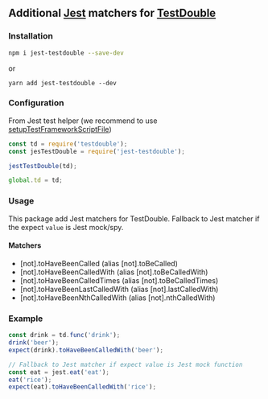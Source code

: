 ## Additional [Jest](https://github.com/facebook/jest) matchers for [TestDouble](https://github.com/testdouble/testdouble.js)
### Installation
```bash
npm i jest-testdouble --save-dev
```
or
```sbash
yarn add jest-testdouble --dev
```
### Configuration
From Jest test helper (we recommend to use [setupTestFrameworkScriptFile](https://jestjs.io/docs/en/configuration.html#setuptestframeworkscriptfile-string))
```js
const td = require('testdouble');
const jesTestDouble = require('jest-testdouble');

jestTestDouble(td);

global.td = td;
```

### Usage
This package add Jest matchers for TestDouble. Fallback to Jest matcher if the expect `value` is Jest mock/spy.
#### Matchers
- [not].toHaveBeenCalled (alias [not].toBeCalled)
- [not].toHaveBeenCalledWith (alias [not].toBeCalledWith)
- [not].toHaveBeenCalledTimes (alias [not].toBeCalledTimes)
- [not].toHaveBeenLastCalledWith (alias [not].lastCalledWith)
- [not].toHaveBeenNthCalledWith (alias [not].nthCalledWith)
### Example
```js
const drink = td.func('drink');
drink('beer');
expect(drink).toHaveBeenCalledWith('beer');

// Fallback to Jest matcher if expect value is Jest mock function
const eat = jest.eat('eat');
eat('rice');
expect(eat).toHaveBeenCalledWith('rice');
```

